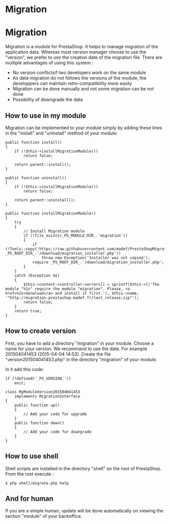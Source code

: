 # Migration

Migration
=========

Migration is a module for PrestaShop. It helps to manage migration of the application data.
Whereas most version manager choose to use the "version", we prefer to use the creation date of the migration file.
There are multiple advantages of using this system :

 - No version conflictsif two developers work on the same module
 - As data migration do not follows the versions of the module, the developpers can maintain retro-compatibility more easily
 - Migration can be done manually and not some migration can be not done
 - Possibility of downgrade the data


How to use in my module
-----------------------

Migration can be implemented to your module simply by adding these lines in the "install" and "uninstall" method of your module:

```
public function install()
{
	if (!$this->installMigrationModule())
		return false;

	return parent::install();
}

public function uninstall()
{
	if (!$this->installMigrationModule())
		return false;

	return parent::uninstall();
}

public function installMigrationModule()
{
	try
	{
		// Install Migration module
		if (!file_exists(_PS_MODULE_DIR_.'migration'))
		{
			if (!Tools::copy('https://raw.githubusercontent.com/madef/PrestaShopMigration/master/installer.php', _PS_ROOT_DIR_.'/download/migration_installer.php'))
				throw new Exception('Installer was not copied');
			require _PS_ROOT_DIR_.'/download/migration_installer.php';
		}
	}
	catch (Exception $e)
	{
		$this->context->controller->errors[] = sprintf($this->l('The module "%1s" require the module "migration". Please, <a href=%2s>donwload</a> and install it first.'), $this->name, '"http://migration.prestashop.madef.fr/last_release.zip"');
		return false;
	}
	return true;
}
```

How to create version
---------------------

First, you have to add a directory "migration" in your module.
Choose a name for your version. We recommand to use the date. For example 201504041453 (2015-04-04 14:53).
Create the file "version201504041453.php" in the directory "migration" of your module.

In it add this code:

```
if (!defined('_PS_VERSION_'))
	exit;

class MyModuleVersion201504041453
	implements MigrationInterface
{
	public function up()
	{
		// Add your code for upgrade
	}
	public function down()
	{
		// Add your code for downgrade
	}
}
```


How to use shell
----------------

Shell scripts are installed in the directory "shell" on the root of PrestaShop. From the root execute :
```
$ php shell/migrate.php help
```

And for human
--------------

If you are a simple human, update will be done automatically on viewing the section "module" of your backoffice.


